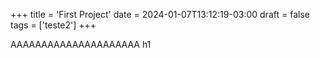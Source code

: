 +++
title = 'First Project'
date = 2024-01-07T13:12:19-03:00
draft = false
tags = ['teste2']
+++

AAAAAAAAAAAAAAAAAAAAA
h1
